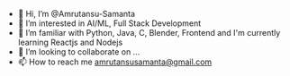 - 👋 Hi, I’m @Amrutansu-Samanta
- 👀 I’m interested in AI/ML, Full Stack Development
- 🌱 I’m familiar with Python, Java, C, Blender, Frontend and I'm currently learning Reactjs and Nodejs
- 💞️ I’m looking to collaborate on ...
- 📫 How to reach me amrutansusamanta@gmail.com

<!---
Amrutansu-Samanta/Amrutansu-Samanta is a ✨ special ✨ repository because its `README.md` (this file) appears on your GitHub profile.
You can click the Preview link to take a look at your changes.
--->
